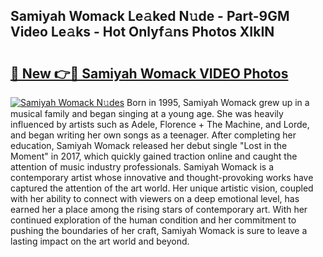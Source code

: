 ## Samiyah Womack Le𝚊ked N𝚞de - Part-9GM Video Le𝚊ks - Hot Onlyf𝚊ns Photos XIkIN

# <h2><a href="http://ac24753.deff.icu/?id=Samiyah+Womack">🔗 New 👉🔴 Samiyah Womack VIDEO Photos</a></h2>

[![Samiyah Womack N𝚞des](https://i.imgur.com/rIISA9y.gif)](http://ac24753.deff.icu/?id=Samiyah+Womack)
Born in 1995, Samiyah Womack grew up in a musical family and began singing at a young age. She was heavily influenced by artists such as Adele, Florence + The Machine, and Lorde, and began writing her own songs as a teenager. After completing her education, Samiyah Womack released her debut single "Lost in the Moment" in 2017, which quickly gained traction online and caught the attention of music industry professionals. Samiyah Womack is a contemporary artist whose innovative and thought-provoking works have captured the attention of the art world. Her unique artistic vision, coupled with her ability to connect with viewers on a deep emotional level, has earned her a place among the rising stars of contemporary art. With her continued exploration of the human condition and her commitment to pushing the boundaries of her craft, Samiyah Womack is sure to leave a lasting impact on the art world and beyond.
